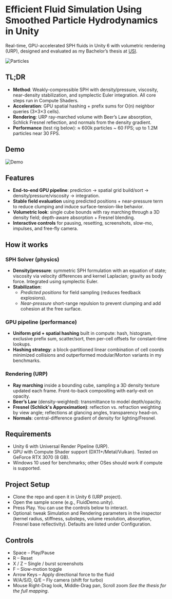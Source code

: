 # Efficient Fluid Simulation Using Smoothed Particle Hydrodynamics in Unity

Real-time, GPU-accelerated SPH fluids in Unity 6 with volumetric rendering (URP), designed and evaluated as my Bachelor’s thesis at [USI](https://www.usi.ch/en).

![Particles](https://github.com/GuglielmoMazzesiDaniele/SPH/blob/main/Images/Particles.png)

## TL;DR

- **Method**: Weakly-compressible SPH with density/pressure, viscosity, near-density stabilization, and symplectic Euler integration. All core steps run in Compute Shaders.
- **Acceleration**: GPU spatial hashing + prefix sums for O(n) neighbor queries (3×3×3 cells).
- **Rendering**: URP ray-marched volume with Beer’s Law absorption, Schlick Fresnel reflection, and normals from the density gradient.
- **Performance** (test rig below): ≈ 600k particles ~ 60 FPS; up to 1.2M particles near 30 FPS.

## Demo

![Demo](https://github.com/GuglielmoMazzesiDaniele/SPH/blob/main/GIFs/Basic%20Showcase.gif)

## Features
- **End-to-end GPU pipeline**: prediction → spatial grid build/sort → density/pressure/viscosity → integration.
- **Stable field evaluation** using predicted positions + near-pressure term to reduce clumping and induce surface-tension-like behavior.
- **Volumetric look**: single cube bounds with ray marching through a 3D density field; depth-aware absorption + Fresnel blending.
- **Interactive controls** for pausing, resetting, screenshots, slow-mo, impulses, and free-fly camera.

## How it works

### SPH Solver (physics)
- **Density/pressure**: symmetric SPH formulation with an equation of state; viscosity via velocity differences and kernel Laplacian; gravity as body force. Integrated using symplectic Euler.
- **Stabilization**:
  - *Predicted positions* for field sampling (reduces feedback explosions).
  - *Near-pressure* short-range repulsion to prevent clumping and add cohesion at the free surface.

### GPU pipeline (performance)
- **Uniform grid + spatial hashing** built in compute: hash, histogram, exclusive prefix sum, scatter/sort, then per-cell offsets for constant-time lookups.
- **Hashing strategy**: a block-partitioned linear combination of cell coords minimized collisions and outperformed modular/Morton variants in my benchmarks.
 
### Rendering (URP)
- **Ray marching** inside a bounding cube, sampling a 3D density texture updated each frame. Front-to-back compositing with early-exit on opacity.
- **Beer’s Law** (density-weighted): transmittance to model depth/opacity.
- **Fresnel (Schlick's Approximation)**: reflection vs. refraction weighting by view angle; reflections at glancing angles, transparency head-on.
- **Normals**: central-difference gradient of density for lighting/Fresnel.

## Requirements
- Unity 6 with Universal Render Pipeline (URP).
- GPU with Compute Shader support (DX11+/Metal/Vulkan). Tested on GeForce RTX 3070 (8 GB).
- Windows 10 used for benchmarks; other OSes should work if compute is supported.

## Project Setup
- Clone the repo and open it in Unity 6 (URP project).
- Open the sample scene (e.g., FluidDemo.unity).
- Press Play. You can use the controls below to interact.
- Optional: tweak Simulation and Rendering parameters in the inspector (kernel radius, stiffness, substeps, volume resolution, absorption, Fresnel base reflectivity). Defaults are listed under Configuration.

## Controls
- Space – Play/Pause
- R – Reset
- X / Z – Single / burst screenshots
- F – Slow-motion toggle
- Arrow Keys – Apply directional force to the fluid
- W/A/S/D, Q/E – Fly camera (shift for turbo)
- Mouse Right-Drag look, Middle-Drag pan, Scroll zoom
*See the thesis for the full mapping*.



